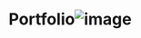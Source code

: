# Portfolio![image](https://user-images.githubusercontent.com/93115567/200157192-c790d899-8792-4207-95a3-927ab16094fc.png)
